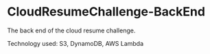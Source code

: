 # CloudResumeChallenge-BackEnd
The back end of the cloud resume challenge.

Technology used: S3, DynamoDB, AWS Lambda
